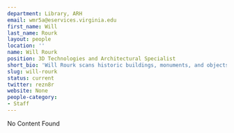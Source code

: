 ```yaml
---
department: Library, ARH
email: wmr5a@eservices.virginia.edu
first_name: Will
last_name: Rourk
layout: people
location: ''
name: Will Rourk
position: 3D Technologies and Architectural Specialist
short_bio: 'Will Rourk scans historic buildings, monuments, and objects and renders the scans into 3D data. He thinks about metadata for virtual objects a lot. Ask him about Tibet and Irish tin whistles.'
slug: will-rourk
status: current
twitter: rezn8r
website: None
people-category:
- Staff
---
```


No Content Found
